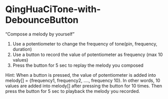 # QingHuaCiTone-with-DebounceButton
 “Compose a melody by yourself”

1. Use a potentiometer to change the frequency of tone(pin, frequency, duration)
2. Use a button to record the value of potentiometer as frequency (max 10 values)
3. Press the button for 5 sec to replay the melody you composed

Hint: When a button is pressed, the value of potentiometer is added into melody[] = {frequency1, frequency2, ...., frequency 10}. In other words, 10 values are added into melody[] after pressing the button for 10 times. Then press the button for 5 sec to playback the melody you recorded.
